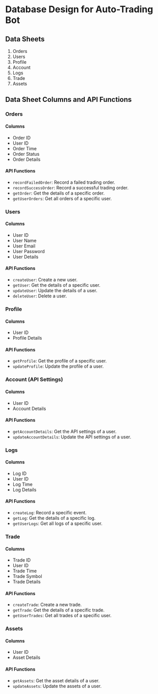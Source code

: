 # Database Design for Auto-Trading Bot

## Data Sheets

1. Orders
2. Users
3. Profile
4. Account
5. Logs
6. Trade
7. Assets

## Data Sheet Columns and API Functions

### Orders

#### Columns

- Order ID
- User ID
- Order Time
- Order Status
- Order Details

#### API Functions

- `recordFailedOrder`: Record a failed trading order.
- `recordSuccessOrder`: Record a successful trading order.
- `getOrder`: Get the details of a specific order.
- `getUserOrders`: Get all orders of a specific user.

### Users

#### Columns

- User ID
- User Name
- User Email
- User Password
- User Details

#### API Functions

- `createUser`: Create a new user.
- `getUser`: Get the details of a specific user.
- `updateUser`: Update the details of a user.
- `deleteUser`: Delete a user.

### Profile

#### Columns

- User ID
- Profile Details

#### API Functions

- `getProfile`: Get the profile of a specific user.
- `updateProfile`: Update the profile of a user.

### Account (API Settings)

#### Columns

- User ID
- Account Details

#### API Functions

- `getAccountDetails`: Get the API settings of a user.
- `updateAccountDetails`: Update the API settings of a user.

### Logs

#### Columns

- Log ID
- User ID
- Log Time
- Log Details

#### API Functions

- `createLog`: Record a specific event.
- `getLog`: Get the details of a specific log.
- `getUserLogs`: Get all logs of a specific user.

### Trade

#### Columns

- Trade ID
- User ID
- Trade Time
- Trade Symbol
- Trade Details

#### API Functions

- `createTrade`: Create a new trade.
- `getTrade`: Get the details of a specific trade.
- `getUserTrades`: Get all trades of a specific user.

### Assets

#### Columns

- User ID
- Asset Details

#### API Functions

- `getAssets`: Get the asset details of a user.
- `updateAssets`: Update the assets of a user.

